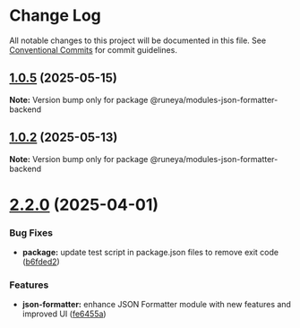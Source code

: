 # Change Log

All notable changes to this project will be documented in this file.
See [Conventional Commits](https://conventionalcommits.org) for commit guidelines.

## [1.0.5](https://github.com/runeya/runeya/compare/v1.0.4...v1.0.5) (2025-05-15)

**Note:** Version bump only for package @runeya/modules-json-formatter-backend

## [1.0.2](https://github.com/runeya/runeya/compare/v1.0.1...v1.0.2) (2025-05-13)

**Note:** Version bump only for package @runeya/modules-json-formatter-backend

# [2.2.0](https://github.com/clabroche/stack-monitor/compare/v2.1.5...v2.2.0) (2025-04-01)

### Bug Fixes

* **package:** update test script in package.json files to remove exit code ([b6fded2](https://github.com/clabroche/stack-monitor/commit/b6fded2acf6130a992e461c43c61dd44b3fbbbb8))

### Features

* **json-formatter:** enhance JSON Formatter module with new features and improved UI ([fe6455a](https://github.com/clabroche/stack-monitor/commit/fe6455a213ca0690100877dc76ea6658ef0cbc4e))
